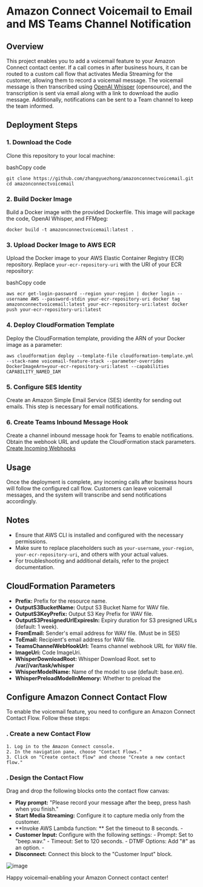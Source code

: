 # Amazon Connect Voicemail to Email and MS Teams Channel Notification



## Overview

This project enables you to add a voicemail feature to your Amazon Connect contact center. If a call comes in after business hours, it can be routed to a custom call flow that activates Media Streaming for the customer, allowing them to record a voicemail message. The voicemail message is then transcribed using [OpenAI Whisper](https://github.com/openai/whisper/tree/main/whisper)  (opensource), and the transcription is sent via email along with a link to download the audio message. Additionally, notifications can be sent to a Team channel to keep the team informed.

## Deployment Steps

### 1. Download the Code

Clone this repository to your local machine:

bashCopy code

`git clone https://github.com/zhangyuezhong/amazonconnectvoicemail.git
cd amazonconnectvoicemail` 

### 2. Build Docker Image

Build a Docker image with the provided Dockerfile. This image will package the code, OpenAI Whisper, and FFMpeg:


`docker build -t amazonconnectvoicemail:latest .` 

### 3. Upload Docker Image to AWS ECR

Upload the Docker image to your AWS Elastic Container Registry (ECR) repository. Replace `your-ecr-repository-uri` with the URI of your ECR repository:

bashCopy code

`aws ecr get-login-password --region your-region | docker login --username AWS --password-stdin your-ecr-repository-uri
docker tag amazonconnectvoicemail:latest your-ecr-repository-uri:latest
docker push your-ecr-repository-uri:latest` 

### 4. Deploy CloudFormation Template

Deploy the CloudFormation template, providing the ARN of your Docker image as a parameter:


`aws cloudformation deploy --template-file cloudformation-template.yml --stack-name voicemail-feature-stack --parameter-overrides DockerImageArn=your-ecr-repository-uri:latest --capabilities CAPABILITY_NAMED_IAM` 

### 5. Configure SES Identity

Create an Amazon Simple Email Service (SES) identity for sending out emails. This step is necessary for email notifications.

### 6. Create Teams Inbound Message Hook

Create a channel inbound message hook for Teams to enable notifications. Obtain the webhook URL and update the CloudFormation stack parameters.
[Create Incoming Webhooks](https://learn.microsoft.com/en-us/microsoftteams/platform/webhooks-and-connectors/how-to/add-incoming-webhook?tabs=dotnet)

## Usage

Once the deployment is complete, any incoming calls after business hours will follow the configured call flow. Customers can leave voicemail messages, and the system will transcribe and send notifications accordingly.

## Notes

-   Ensure that AWS CLI is installed and configured with the necessary permissions.
-   Make sure to replace placeholders such as `your-username`, `your-region`, `your-ecr-repository-uri`, and others with your actual values.
-   For troubleshooting and additional details, refer to the project documentation.

## CloudFormation Parameters

-   **Prefix:** Prefix for the resource name.
-   **OutputS3BucketName:** Output S3 Bucket Name for WAV file.
-   **OutputS3KeyPrefix:** Output S3 Key Prefix for WAV file.
-   **OutputS3PresignedUrlExpiresIn:** Expiry duration for S3 presigned URLs (default: 1 week).
-   **FromEmail:** Sender's email address for WAV file. (Must be in SES)
-   **ToEmail:** Recipient's email address for WAV file.
-   **TeamsChannelWebHookUrl:** Teams channel webhook URL for WAV file.
-   **ImageUri:** Code ImageUri.
-   **WhisperDownloadRoot:** Whisper Download Root.    set to **/var//var/task/whisper**
-   **WhisperModelName:** Name of the model to use (default: base.en).
-   **WhisperPreloadModelInMemory:** Whether to preload the 

## Configure Amazon Connect Contact Flow

To enable the voicemail feature, you need to configure an Amazon Connect Contact Flow. Follow these steps:
### . Create a new Contact Flow
	1. Log in to the Amazon Connect console. 
	2. In the navigation pane, choose "Contact Flows." 
	3. Click on "Create contact flow" and choose "Create a new contact flow."

### . Design the Contact Flow

Drag and drop the following blocks onto the contact flow canvas:   

 - **Play prompt:** "Please record your message after the beep, press hash when you finish."
 - **Start Media Streaming:** Configure it to capture media only from the customer.     
 - **Invoke AWS Lambda function: **  Set the timeout to 8 seconds. -      
 - **Customer Input:** Configure with the following settings: - Prompt: Set to "beep.wav." - Timeout: Set to 120 seconds. - DTMF Options: Add "#" as an option. -      
 - **Disconnect:** Connect this block to the "Customer Input" block.


![image](https://github.com/zhangyuezhong/amazonconnectvoicemail/assets/23203638/efe96bf5-09a7-43c2-bb26-966a7f81d08b)



Happy voicemail-enabling your Amazon Connect contact center!
